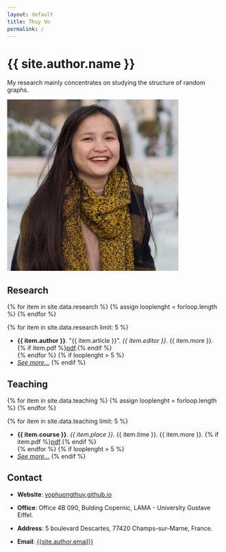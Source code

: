 ```yaml
---
layout: default
title: Thuy Vo
permalink: /
---
```


<div class="about">
  <div class="info">
    <h1>{{ site.author.name }}</h1>
    <p>

  My research mainly concentrates on studying the structure of random graphs.
    </p>
  </div>
  <div class="captioned-img">
    <img src="images/avatar.jpg" alt="My avatar" />
  </div>
</div>

## <i class="fas fa-university"></i> Research

{% for item in site.data.research %}
  {% assign looplenght = forloop.length %}
{% endfor %}

{% for item in site.data.research limit: 5 %}
  - <strong>{{ item.author }}</strong>. "{{ item.article }}". *{{ item.editor }}*. {{ item.more }}. {% if item.pdf %}<a href="files/pdf/{{ item.pdf }}" target="_blank">pdf</a>.{% endif %} <br />
{% endfor %}
{% if looplenght > 5 %}
  - [_See more_...](/research)
{% endif %}


## <i class="fas fa-chalkboard-teacher"></i> Teaching


{% for item in site.data.teaching %}
  {% assign looplenght = forloop.length %}
{% endfor %}

{% for item in site.data.teaching limit: 5 %}
  - <strong>{{ item.course }}</strong>. _{{ item.place }}_. {{ item.time }}. {{ item.more }}. {% if item.pdf %}<a href="files/pdf/{{ item.pdf }}" target="_blank">pdf</a>.{% endif %} <br />
{% endfor %}
{% if looplenght > 5 %}
  - [_See more_...](/research)
{% endif %}


## <i class="fas fa-mail-bulk"></i> Contact

- **Website**: [vophuongthuy.github.io](https://vophuongthuy.github.io)

- **Office**: Office 4B 090,  Bulding Copernic, LAMA - University Gustave Eiffel.
- **Address**: 5 boulevard Descartes, 77420 Champs-sur-Marne, France.

- **Email**: [{{site.author.email}}](mailto:{{site.author.email}})
